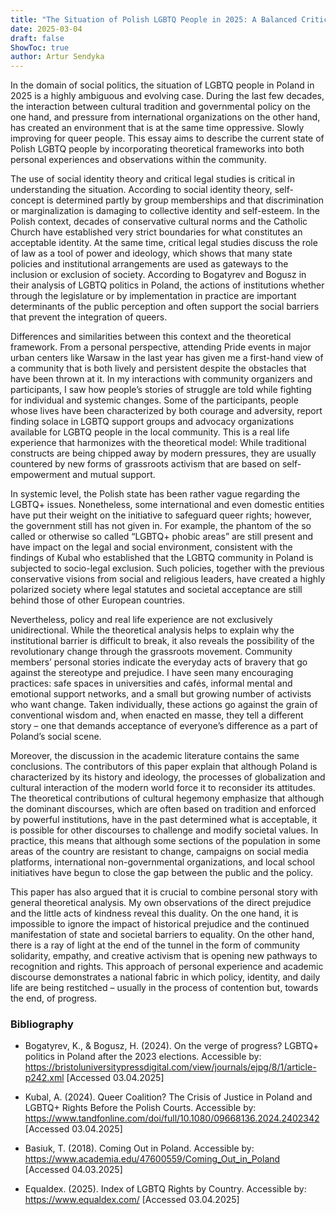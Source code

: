 ```yaml
---
title: "The Situation of Polish LGBTQ People in 2025: A Balanced Critical Analysis"
date: 2025-03-04
draft: false
ShowToc: true
author: Artur Sendyka
---
```


In the domain of social politics, the situation of LGBTQ people in Poland in 2025 is a highly ambiguous and evolving case. During the last few decades, the interaction between cultural tradition and governmental policy on the one hand, and pressure from international organizations on the other hand, has created an environment that is at the same time oppressive. Slowly improving for queer people. This essay aims to describe the current  state of Polish LGBTQ people by incorporating theoretical frameworks into both personal experiences and observations within the community.

The use of social identity theory and critical legal studies is critical in understanding the situation. According to social identity theory, self-concept is determined partly by group memberships and that discrimination or marginalization is damaging to  collective identity and self-esteem. In the Polish context, decades of conservative cultural norms and the Catholic Church  have established very strict boundaries for what constitutes an acceptable identity. At the same time, critical legal studies  discuss the role of law as a tool of power and ideology, which shows that many state policies and institutional arrangements are used as gateways to the inclusion or exclusion of society. According to Bogatyrev and Bogusz in their analysis of LGBTQ politics in Poland, the actions of institutions  whether through the legislature or by implementation in practice are important determinants of the public perception and often support the social barriers that prevent the integration of queers.

Differences and similarities between this context and the theoretical framework. From a personal perspective, attending Pride events in major urban centers like Warsaw  in the last year has given me a first-hand view of a community that is both lively and persistent  despite the obstacles that have been thrown at it. In my interactions with community organizers and participants, I saw how people’s stories of struggle are told while fighting for individual and systemic changes. Some of the participants, people whose lives have been characterized by both courage and adversity, report finding solace in LGBTQ support groups and advocacy organizations available for LGBTQ people in the local community. This is a real life experience that harmonizes with the theoretical model: While traditional constructs are being chipped away by modern  pressures, they are usually countered by new forms of grassroots activism that are based on self-empowerment and mutual support.

In systemic level, the Polish state has been rather vague regarding the  LGBTQ+ issues. Nonetheless, some international and even domestic entities have put their weight on the initiative to safeguard  queer rights; however, the government still has not given in. For example, the phantom of the so  called or otherwise so called “LGBTQ+ phobic areas” are still present and have impact on the legal and social environment, consistent with the findings of Kubal who established that the LGBTQ community in Poland is subjected to socio-legal exclusion. Such policies, together with the  previous conservative visions from social and religious leaders, have created a highly polarized society where legal statutes and societal acceptance are still behind those of other European countries.

Nevertheless, policy and real life experience are not exclusively unidirectional. While the theoretical analysis helps to explain why the institutional barrier is difficult  to break, it also reveals the possibility of the revolutionary change through the grassroots movement. Community members’ personal stories indicate the everyday acts of bravery that go against the stereotype and prejudice. I have seen many  encouraging practices: safe spaces in universities and cafés, informal mental and emotional support networks, and a small  but growing number of activists who want change. Taken individually, these actions go against the grain of conventional wisdom and, when enacted en masse, they tell a different story – one that demands acceptance of everyone’s difference as a part of Poland’s social scene.

Moreover, the discussion in the academic literature contains  the same conclusions. The contributors of this paper explain that although Poland is characterized by its history and  ideology, the processes of globalization and cultural interaction of the modern world force it to reconsider its attitudes. The  theoretical contributions of cultural hegemony emphasize that although the dominant discourses, which are often based on  tradition and enforced by powerful institutions, have in the past determined what is acceptable, it is possible for  other discourses to challenge and modify societal values. In practice, this means that although some sections of the population in some areas of the country are resistant to change, campaigns on social media platforms, international non-governmental organizations, and local school initiatives have begun to close the gap between the public and the policy.

This paper has also argued that it is crucial to combine personal story with general theoretical analysis. My own observations of the direct prejudice and the little acts of kindness reveal this duality. On the one hand, it is impossible to ignore the impact of historical prejudice and the continued manifestation of state and societal barriers to equality. On the other hand, there is a ray of light at the end of  the tunnel in the form of community solidarity, empathy, and creative activism that is opening new pathways to  recognition and rights. This approach of personal experience and academic discourse demonstrates a national fabric in which policy, identity, and daily life are being restitched – usually in the process of contention but, towards the end, of progress.

### Bibliography

- Bogatyrev, K., & Bogusz, H. (2024). On the verge of progress? LGBTQ+ politics in Poland after the 2023 elections. Accessible by: https://bristoluniversitypressdigital.com/view/journals/ejpg/8/1/article-p242.xml [Accessed 03.04.2025]

- Kubal, A. (2024). Queer Coalition? The Crisis of Justice in Poland and LGBTQ+ Rights Before the Polish Courts. Accessible by: https://www.tandfonline.com/doi/full/10.1080/09668136.2024.2402342 [Accessed 03.04.2025]

- Basiuk, T. (2018). Coming Out in Poland. Accessible by: https://www.academia.edu/47600559/Coming_Out_in_Poland [Accessed 04.03.2025]

- Equaldex. (2025). Index of LGBTQ Rights by Country. Accessible by: https://www.equaldex.com/ [Accessed 03.04.2025]

